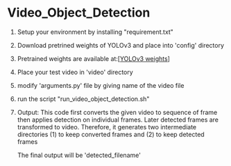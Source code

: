 # Video_Object_Detection
 
 1. Setup your environment by installing "requirement.txt"

 2. Download pretrined weights of YOLOv3 and place into 'config' directory

 3. Pretrained weights are available at:[[YOLOv3 weights](https://drive.google.com/file/d/1GsEvAXcgzpKIZnB3raYngbz126dLkXr8/view?usp=sharing)]

 4. Place your test video in 'video' directory

 5. modify 'arguments.py' file by giving name of the video file

 6. run the script "run_video_object_detection.sh"

 7. Output: This code first converts the given video 
 	to sequence of frame then applies detection on individual frames. Later detected
 	frames are transformed to video.
 	Therefore, it generates two intermediate directories (1) to keep converted frames
 	and (2) to keep detected frames

 	The final output will be 'detected_filename'

